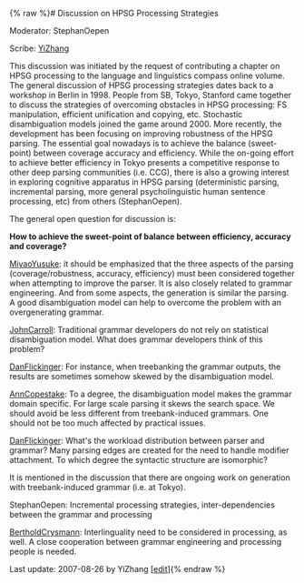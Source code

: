 {% raw %}# Discussion on HPSG Processing Strategies

Moderator: StephanOepen

Scribe: [YiZhang](https://delph-in.github.io/docs/garage/YiZhang)

This discussion was initiated by the request of contributing a chapter
on HPSG processing to the language and linguistics compass online
volume. The general discussion of HPSG processing strategies dates back
to a workshop in Berlin in 1998. People from SB, Tokyo, Stanford came
together to discuss the strategies of overcoming obstacles in HPSG
processing: FS manipulation, efficient unification and copying, etc.
Stochastic disambiguation models joined the game around 2000. More
recently, the development has been focusing on improving robustness of
the HPSG parsing. The essential goal nowadays is to achieve the balance
(sweet-point) between coverage accuracy and efficiency. While the
on-going effort to achieve better efficiency in Tokyo presents a
competitive response to other deep parsing communities (i.e. CCG), there
is also a growing interest in exploring cognitive apparatus in HPSG
parsing (deterministic parsing, incremental parsing, more general
psycholinguistic human sentence processing, etc) from others
(StephanOepen).

The general open question for discussion is:

**How to achieve the sweet-point of balance between efficiency, accuracy
and coverage?**

[MiyaoYusuke](/MiyaoYusuke): it should be emphasized that the three
aspects of the parsing (coverage/robustness, accuracy, efficiency) must
been considered together when attempting to improve the parser. It is
also closely related to grammar engineering. And from some aspects, the
generation is similar the parsing. A good disambiguation model can help
to overcome the problem with an overgenerating grammar.

[JohnCarroll](https://delph-in.github.io/docs/garage/JohnCarroll): Traditional grammar developers do not rely
on statistical disambiguation model. What does grammar developers think
of this problem?

[DanFlickinger](https://delph-in.github.io/docs/garage/DanFlickinger): For instance, when treebanking the
grammar outputs, the results are sometimes somehow skewed by the
disambiguation model.

[AnnCopestake](https://delph-in.github.io/docs/garage/AnnCopestake): To a degree, the disambiguation model
makes the grammar domain specific. For large scale parsing it skews the
search space. We should avoid be less different from treebank-induced
grammars. One should not be too much affected by practical issues.

[DanFlickinger](https://delph-in.github.io/docs/garage/DanFlickinger): What's the workload distribution between
parser and grammar? Many parsing edges are created for the need to
handle modifier attachment. To which degree the syntactic structure are
isomorphic?

It is mentioned in the discussion that there are ongoing work on
generation with treebank-induced grammar (i.e. at Tokyo).

StephanOepen: Incremental processing strategies,
inter-dependencies between the grammar and processing

[BertholdCrysmann](https://delph-in.github.io/docs/garage/BertholdCrysmann): Interlinguality need to be
considered in processing, as well. A close cooperation between grammar
engineering and processing people is needed.

Last update: 2007-08-26 by YiZhang [[edit](https://github.com/delph-in/docs/wiki/BerlinProcessing/_edit)]{% endraw %}